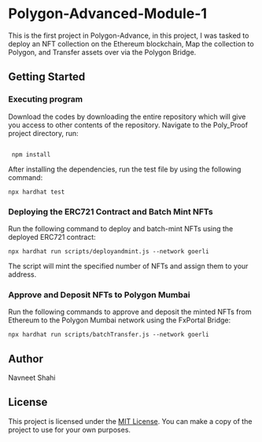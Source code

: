 # Polygon-Advanced-Module-1

This is the first project in Polygon-Advance, in this project, I was tasked to deploy an NFT collection on the Ethereum blockchain, Map the collection to Polygon, and Transfer assets over via the Polygon Bridge.

## Getting Started

### Executing program

Download the codes by downloading the entire repository which will give you access to other contents of the repository. Navigate to the Poly_Proof project directory,  run:

```shell

 npm install

```

After installing the dependencies, run the test file by using the following command:

```shell
npx hardhat test
```

### Deploying the ERC721 Contract and Batch Mint NFTs

Run the following command to deploy and batch-mint NFTs using the deployed ERC721 contract:

``` shell
npx hardhat run scripts/deployandmint.js --network goerli
```

The script will mint the specified number of NFTs and assign them to your address.

### Approve and Deposit NFTs to Polygon Mumbai

Run the following commands to approve and deposit the minted NFTs from Ethereum to the Polygon Mumbai network using the FxPortal Bridge:

```shell
npx hardhat run scripts/batchTransfer.js --network goerli
```



## Author

Navneet Shahi

## License

This project is licensed under the [MIT License](LICENSE).
You can make a copy of the project to use for your own purposes.
